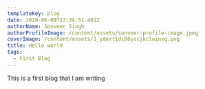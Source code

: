 ```yaml
---
templateKey: blog
date: 2020-06-08T13:34:51.401Z
authorName: Sonveer Singh
authorProfileImage: /content/assets/sonveer-profile-image.jpeg
coverImage: /content/assets/1_ydert1di80yscjkclwinxq.png
title: Hello world
tags:
  - First Blog
---
```

This is a first blog that I am writing